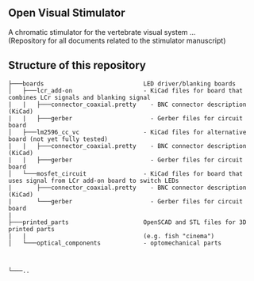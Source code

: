 ## Open Visual Stimulator

A chromatic stimulator for the vertebrate visual system ...  
(Repository for all documents related to the stimulator manuscript)


## Structure of this repository 

```
├───boards                            LED driver/blanking boards
│   ├───lcr_add-on                    - KiCad files for board that combines LCr signals and blanking signal
|   |   ├───connector_coaxial.pretty    - BNC connector description (KiCad)
|   |   ├───gerber                      - Gerber files for circuit board
│   ├───lm2596_cc_vc                  - KiCad files for alternative board (not yet fully tested)
|   |   ├───connector_coaxial.pretty    - BNC connector description (KiCad)
|   |   ├───gerber                      - Gerber files for circuit board
│   └───mosfet_circuit                - KiCad files for board that uses signal from LCr add-on board to switch LEDs
|       ├───connector_coaxial.pretty    - BNC connector description (KiCad)
|       └───gerber                      - Gerber files for circuit board
|
├───printed_parts                     OpenSCAD and STL files for 3D printed parts
|   |                                 (e.g. fish "cinema")
│   └───optical_components            - optomechanical parts



└───..
```
